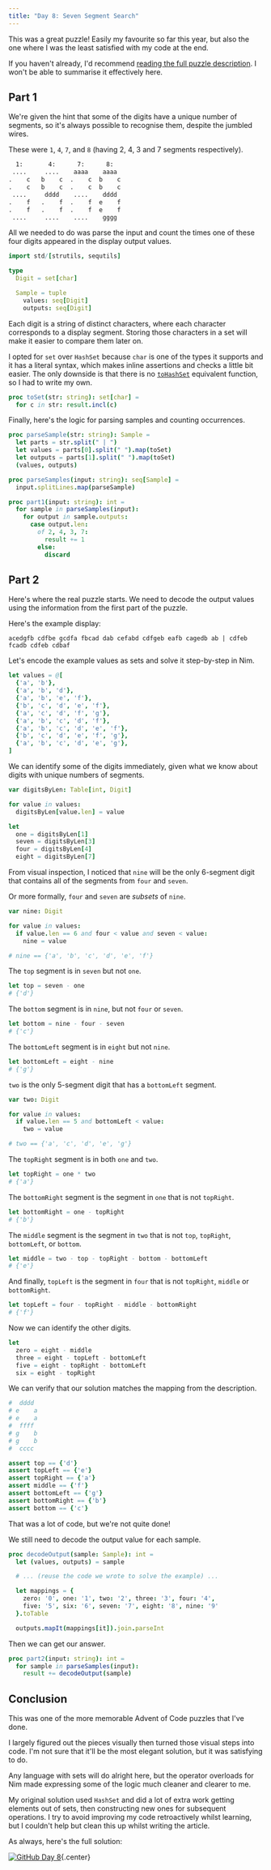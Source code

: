 ```yaml
---
title: "Day 8: Seven Segment Search"
---
```


This was a great puzzle! Easily my favourite so far this year, but also the one where I was the least satisfied with my code at the end.

If you haven't already, I'd recommend [reading the full puzzle description](https://adventofcode.com/2021/day/8). I won't be able to summarise it effectively here.

## Part 1

We're given the hint that some of the digits have a unique number of segments, so it's always possible to recognise them, despite the jumbled wires.

These were `1`, `4`, `7`, and `8` (having 2, 4, 3 and 7 segments respectively).

```txt
  1:       4:      7:      8: 
 ....     ....    aaaa    aaaa 
.    c   b    c  .    c  b    c
.    c   b    c  .    c  b    c
 ....     dddd    ....    dddd 
.    f   .    f  .    f  e    f
.    f   .    f  .    f  e    f
 ....     ....    ....    gggg 
```

All we needed to do was parse the input and count the times one of these four digits appeared in the display output values.

```nim
import std/[strutils, sequtils]

type
  Digit = set[char]

  Sample = tuple
    values: seq[Digit]
    outputs: seq[Digit]
```

Each digit is a string of distinct characters, where each character corresponds to a display segment. Storing those characters in a set will make it easier to compare them later on.

I opted for `set` over `HashSet` because `char` is one of the types it supports and it has a literal syntax, which makes inline assertions and checks a little bit easier. The only downside is that there is no [`toHashSet`](https://nim-lang.org/docs/sets.html#toHashSet%2CopenArray%5BA%5D) equivalent function, so I had to write my own.

```nim
proc toSet(str: string): set[char] =
  for c in str: result.incl(c)
```

Finally, here's the logic for parsing samples and counting occurrences.

```nim
proc parseSample(str: string): Sample =
  let parts = str.split(" | ")
  let values = parts[0].split(" ").map(toSet)
  let outputs = parts[1].split(" ").map(toSet)
  (values, outputs)

proc parseSamples(input: string): seq[Sample] =
  input.splitLines.map(parseSample)

proc part1(input: string): int =
  for sample in parseSamples(input):
    for output in sample.outputs:
      case output.len:
        of 2, 4, 3, 7:
          result += 1
        else:
          discard
```

## Part 2
Here's where the real puzzle starts. We need to decode the output values using the information from the first part of the puzzle.

Here's the example display:

```
acedgfb cdfbe gcdfa fbcad dab cefabd cdfgeb eafb cagedb ab | cdfeb fcadb cdfeb cdbaf
```

Let's encode the example values as sets and solve it step-by-step in Nim.

```nim
let values = @[
  {'a', 'b'},
  {'a', 'b', 'd'},
  {'a', 'b', 'e', 'f'},
  {'b', 'c', 'd', 'e', 'f'},
  {'a', 'c', 'd', 'f', 'g'},
  {'a', 'b', 'c', 'd', 'f'},
  {'a', 'b', 'c', 'd', 'e', 'f'},
  {'b', 'c', 'd', 'e', 'f', 'g'},
  {'a', 'b', 'c', 'd', 'e', 'g'},
]
```

We can identify some of the digits immediately, given what we know about digits with unique numbers of segments.

```nim
var digitsByLen: Table[int, Digit]

for value in values:
  digitsByLen[value.len] = value

let
  one = digitsByLen[1]
  seven = digitsByLen[3]
  four = digitsByLen[4]
  eight = digitsByLen[7]
```

From visual inspection, I noticed that `nine` will be the only 6-segment digit that contains all of the segments from `four` and `seven`.

Or more formally, `four` and `seven` are _subsets_ of `nine`.

```nim
var nine: Digit

for value in values:
  if value.len == 6 and four < value and seven < value:
    nine = value

# nine == {'a', 'b', 'c', 'd', 'e', 'f'}
```

The `top` segment is in `seven` but not `one`.

```nim
let top = seven - one
# {'d'}
```

The `bottom` segment is in `nine`, but not `four` or `seven`.

```nim
let bottom = nine - four - seven
# {'c'}
```

The `bottomLeft` segment is in `eight` but not `nine`.

```nim
let bottomLeft = eight - nine
# {'g'}
```

`two` is the only 5-segment digit that has a `bottomLeft` segment.

```nim
var two: Digit

for value in values:
  if value.len == 5 and bottomLeft < value:
    two = value

# two == {'a', 'c', 'd', 'e', 'g'}
```

The `topRight` segment is in both `one` and `two`.

```nim
let topRight = one * two
# {'a'}
```

The `bottomRight` segment is the segment in `one` that is not `topRight`.

```nim
let bottomRight = one - topRight
# {'b'}
```

The `middle` segment is the segment in `two` that is not `top`, `topRight`, `bottomLeft`, or `bottom`.

```nim
let middle = two - top - topRight - bottom - bottomLeft
# {'e'}
```

And finally, `topLeft` is the segment in `four` that is not `topRight`, `middle` or `bottomRight`.

```nim
let topLeft = four - topRight - middle - bottomRight
# {'f'}
```

Now we can identify the other digits.

```nim
let
  zero = eight - middle
  three = eight - topLeft - bottomLeft
  five = eight - topRight - bottomLeft
  six = eight - topRight
```

We can verify that our solution matches the mapping from the description.

```nim
#  dddd
# e    a
# e    a
#  ffff
# g    b
# g    b
#  cccc

assert top == {'d'}
assert topLeft == {'e'}
assert topRight == {'a'}
assert middle == {'f'}
assert bottomLeft == {'g'}
assert bottomRight == {'b'}
assert bottom == {'c'}
```

That was a lot of code, but we're not quite done!

We still need to decode the output value for each sample.

```nim
proc decodeOutput(sample: Sample): int =
  let (values, outputs) = sample

  # ... (reuse the code we wrote to solve the example) ...

  let mappings = {
    zero: '0', one: '1', two: '2', three: '3', four: '4',
    five: '5', six: '6', seven: '7', eight: '8', nine: '9'
  }.toTable

  outputs.mapIt(mappings[it]).join.parseInt
```

Then we can get our answer.

```nim
proc part2(input: string): int =
  for sample in parseSamples(input):
    result += decodeOutput(sample)
```

## Conclusion
This was one of the more memorable Advent of Code puzzles that I've done.

I largely figured out the pieces visually then turned those visual steps into code. I'm not sure that it'll be the most elegant solution, but it was satisfying to do.

Any language with sets will do alright here, but the operator overloads for Nim made expressing some of the logic much cleaner and clearer to me.

My original solution used `HashSet` and did a lot of extra work getting elements out of sets, then constructing new ones for subsequent operations. I try to avoid improving my code retroactively whilst learning, but I couldn't help but clean this up whilst writing the article.

As always, here's the full solution:

[![GitHub](/icons/github.svg) Day 8](https://github.com/danprince/advent-of-code/blob/master/2021/day-08/main.nim){.center}
